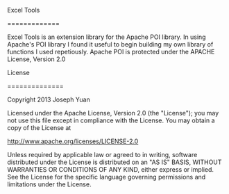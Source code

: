 Excel Tools

=============

Excel Tools is an extension library for the Apache POI library.  In using Apache's POI library I found it useful to begin building my own library of functions I used repetiously.  Apache POI is protected under the APACHE License, Version 2.0


License

==============

Copyright 2013 Joseph Yuan

Licensed under the Apache License, Version 2.0 (the "License");
you may not use this file except in compliance with the License.
You may obtain a copy of the License at

http://www.apache.org/licenses/LICENSE-2.0

Unless required by applicable law or agreed to in writing, software
distributed under the License is distributed on an "AS IS" BASIS,
WITHOUT WARRANTIES OR CONDITIONS OF ANY KIND, either express or implied.
See the License for the specific language governing permissions and
limitations under the License.


